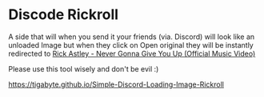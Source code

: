 # Discode Rickroll

A side that will when you send it your friends (via. Discord) will look like an unloaded Image but when they click on Open original they will be instantly redirected to <a href="https://www.youtube.com/watch?v=dQw4w9WgXcQ">Rick Astley - Never Gonna Give You Up (Official Music Video)</a>

Please use this tool wisely and don't be evil :)


https://tigabyte.github.io/Simple-Discord-Loading-Image-Rickroll
